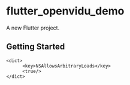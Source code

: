 # flutter_openvidu_demo

A new Flutter project.

## Getting Started

```
<dict>      
      <key>NSAllowsArbitraryLoads</key>     
      <true/>   
</dict>
```
